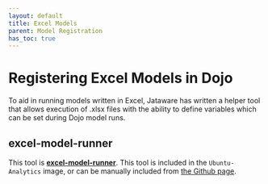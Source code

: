 ```yaml
---
layout: default
title: Excel Models
parent: Model Registration
has_toc: true
---
```


# Registering Excel Models in Dojo

To aid in running models written in Excel, Jataware has written a helper tool that allows execution of .xlsx files with the ability to define variables which can be set during Dojo model runs.


## excel-model-runner

This tool is **[excel-model-runner](https://github.com/dojo-modeling/excel-model-runner)**. This tool is included in the `Ubuntu-Analytics` image, or can be manually included from [the Github page](https://github.com/dojo-modeling/excel-model-runner).




